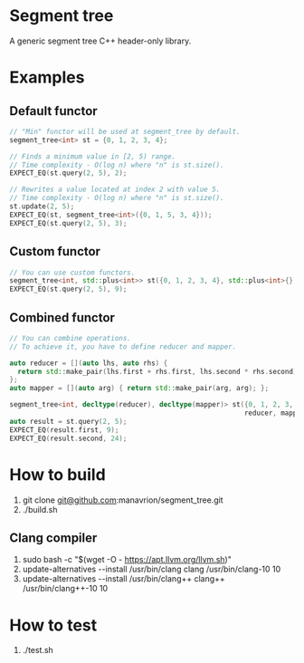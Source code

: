 # Segment tree
A generic segment tree C++ header-only library.

# Examples

## Default functor

```C++
// "Min" functor will be used at segment_tree by default.
segment_tree<int> st = {0, 1, 2, 3, 4};

// Finds a minimum value in [2, 5) range.
// Time complexity - O(log n) where "n" is st.size().
EXPECT_EQ(st.query(2, 5), 2);

// Rewrites a value located at index 2 with value 5.
// Time complexity - O(log n) where "n" is st.size().
st.update(2, 5);
EXPECT_EQ(st, segment_tree<int>({0, 1, 5, 3, 4}));
EXPECT_EQ(st.query(2, 5), 3);
```

## Custom functor

```C++
// You can use custom functors.
segment_tree<int, std::plus<int>> st({0, 1, 2, 3, 4}, std::plus<int>{});
EXPECT_EQ(st.query(2, 5), 9);
```

## Combined functor

```C++
// You can combine operations.
// To achieve it, you have to define reducer and mapper.

auto reducer = [](auto lhs, auto rhs) {
  return std::make_pair(lhs.first + rhs.first, lhs.second * rhs.second);
};
auto mapper = [](auto arg) { return std::make_pair(arg, arg); };

segment_tree<int, decltype(reducer), decltype(mapper)> st({0, 1, 2, 3, 4},
                                                          reducer, mapper);
auto result = st.query(2, 5);
EXPECT_EQ(result.first, 9);
EXPECT_EQ(result.second, 24);
```

# How to build

1. git clone git@github.com:manavrion/segment_tree.git
2. ./build.sh

## Clang compiler

1. sudo bash -c "$(wget -O - https://apt.llvm.org/llvm.sh)"
2. update-alternatives --install /usr/bin/clang clang /usr/bin/clang-10 10
3. update-alternatives --install /usr/bin/clang++ clang++ /usr/bin/clang++-10 10

# How to test

1. ./test.sh
